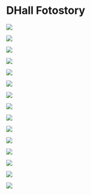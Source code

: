 # DHall Fotostory

![](images/dokubild01.png)

![](images/dokubild02.png)

![](images/dokubild03.png)

![](images/dokubild04.png)

![](images/dokubild05.png)

![](images/dokubild06.png)

![](images/dokubild07.png)

![](images/dokubild08.png)

![](images/dokubild09.png)

![](images/dokubild10.png)

![](images/dokubild12.png)

![](images/dokubild13.png)

![](images/dokubild14.png)

![](images/dokubild15.png)

![](images/dokubild16.png)
